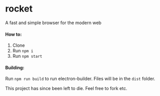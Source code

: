 # rocket
A fast and simple browser for the modern web

#### How to:
1. Clone
2. Run `npm i`
3. Run `npm start`

#### Building:
Run `npm run build` to run electron-builder. Files will be in the `dist` folder.


This project has since been left to die.
Feel free to fork etc.
